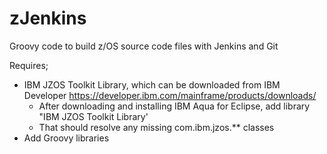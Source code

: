 # zJenkins
Groovy code to build z/OS source code files with Jenkins and Git

Requires;
- IBM JZOS Toolkit Library, which can be downloaded from IBM Developer https://developer.ibm.com/mainframe/products/downloads/
    - After downloading and installing IBM Aqua for Eclipse, add library "IBM JZOS Toolkit Library'
    - That should resolve any missing com.ibm.jzos.** classes
- Add Groovy libraries
    

